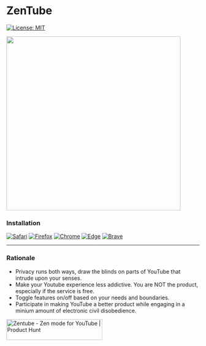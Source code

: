 # ZenTube

[![License: MIT](https://img.shields.io/badge/License-MIT-yellow.svg)](https://opensource.org/licenses/MIT)

<img src="https://raw.githubusercontent.com/inversepolarity/ZenTube/main/src/promo/zentube.png" height="454"/>

### Installation

[![Safari](https://img.shields.io/badge/Safari-f0f0f0?style=for-the-badge&logo=Safari&logoColor=black)](https://github.com/inversepolarity/ZenTube/raw/main/safari/ZenTube/build/sa_zentube-latest.zip)
[![Firefox](https://img.shields.io/badge/Mozilla_Firefox-FF7139?style=for-the-badge&logo=Firefox-Browser&logoColor=white)](https://addons.mozilla.org/en-US/firefox/addon/zentube/) [![Chrome](https://img.shields.io/badge/Google_chrome-4285F4?style=for-the-badge&logo=Google-chrome&logoColor=white)](https://bit.ly/3S3dTvT) [![Edge](https://img.shields.io/badge/Microsoft_Edge-0078D7?style=for-the-badge&logo=Microsoft-edge&logoColor=white)](https://bit.ly/3S3dTvT) [![Brave](https://img.shields.io/badge/Brave-FB542B?style=for-the-badge&logo=Brave&logoColor=white)](https://bit.ly/3S3dTvT)

---

### Rationale

- Privacy runs both ways, draw the blinds on parts of YouTube that intrude upon your senses.
- Make your Youtube experience less addictive. You are NOT the product, especially if the service is free.
- Toggle features on/off based on your needs and boundaries. 
- Participate in making YouTube a better product while engaging in a minium amount of electronic civil disobedience.



<a href="https://www.producthunt.com/posts/zentube?utm_source=badge-featured&utm_medium=badge&utm_souce=badge-zentube" target="_blank"><img src="https://api.producthunt.com/widgets/embed-image/v1/featured.svg?post_id=359529&theme=dark" alt="Zentube - Zen&#0032;mode&#0032;for&#0032;YouTube | Product Hunt" style="width: 250px; height: 54px;" width="250" height="54" /></a>
